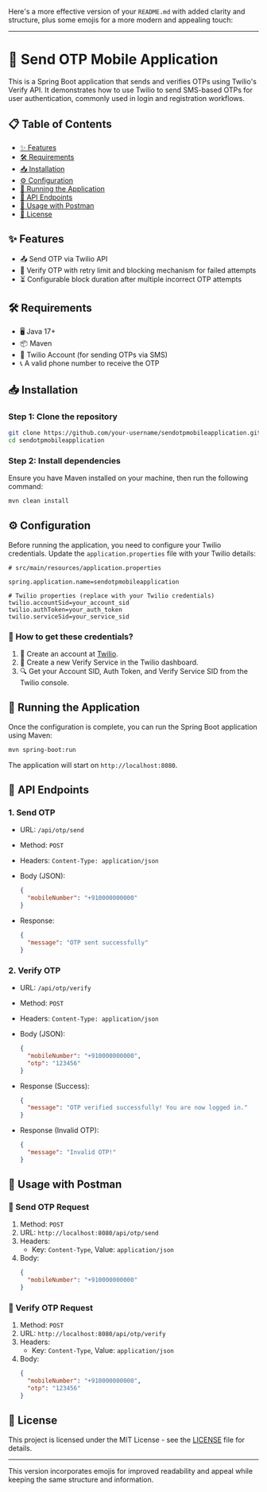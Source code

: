 Here's a more effective version of your `README.md` with added clarity and structure, plus some emojis for a more modern and appealing touch:

---

# 📲 Send OTP Mobile Application

This is a Spring Boot application that sends and verifies OTPs using Twilio's Verify API. It demonstrates how to use Twilio to send SMS-based OTPs for user authentication, commonly used in login and registration workflows.

## 📋 Table of Contents
- [✨ Features](#features)
- [🛠️ Requirements](#requirements)
- [📥 Installation](#installation)
- [⚙️ Configuration](#configuration)
- [🚀 Running the Application](#running-the-application)
- [📡 API Endpoints](#api-endpoints)
- [📑 Usage with Postman](#usage-with-postman)
- [📄 License](#license)

## ✨ Features
- 📤 Send OTP via Twilio API
- 🔄 Verify OTP with retry limit and blocking mechanism for failed attempts
- ⏳ Configurable block duration after multiple incorrect OTP attempts

## 🛠️ Requirements
- 🖥️ Java 17+
- 📦 Maven
- 📲 Twilio Account (for sending OTPs via SMS)
- 📞 A valid phone number to receive the OTP

## 📥 Installation

### Step 1: Clone the repository
```bash
git clone https://github.com/your-username/sendotpmobileapplication.git
cd sendotpmobileapplication
```

### Step 2: Install dependencies
Ensure you have Maven installed on your machine, then run the following command:
```bash
mvn clean install
```

## ⚙️ Configuration

Before running the application, you need to configure your Twilio credentials. Update the `application.properties` file with your Twilio details:

```properties
# src/main/resources/application.properties

spring.application.name=sendotpmobileapplication

# Twilio properties (replace with your Twilio credentials)
twilio.accountSid=your_account_sid
twilio.authToken=your_auth_token
twilio.serviceSid=your_service_sid
```

### 🔑 How to get these credentials?
1. 📝 Create an account at [Twilio](https://www.twilio.com/).
2. 📲 Create a new Verify Service in the Twilio dashboard.
3. 🔍 Get your Account SID, Auth Token, and Verify Service SID from the Twilio console.

## 🚀 Running the Application
Once the configuration is complete, you can run the Spring Boot application using Maven:

```bash
mvn spring-boot:run
```

The application will start on `http://localhost:8080`.

## 📡 API Endpoints

### 1. Send OTP
- URL: `/api/otp/send`
- Method: `POST`
- Headers: `Content-Type: application/json`
- Body (JSON):
  ```json
  {
    "mobileNumber": "+910000000000"
  }
  ```

- Response:
  ```json
  {
    "message": "OTP sent successfully"
  }
  ```

### 2. Verify OTP
- URL: `/api/otp/verify`
- Method: `POST`
- Headers: `Content-Type: application/json`
- Body (JSON):
  ```json
  {
    "mobileNumber": "+910000000000",
    "otp": "123456"
  }
  ```

- Response (Success):
  ```json
  {
    "message": "OTP verified successfully! You are now logged in."
  }
  ```

- Response (Invalid OTP):
  ```json
  {
    "message": "Invalid OTP!"
  }
  ```

## 📑 Usage with Postman

### 🚀 Send OTP Request
1. Method: `POST`
2. URL: `http://localhost:8080/api/otp/send`
3. Headers:
   - Key: `Content-Type`, Value: `application/json`
4. Body:
   ```json
   {
     "mobileNumber": "+910000000000"
   }
   ```

### 🚀 Verify OTP Request
1. Method: `POST`
2. URL: `http://localhost:8080/api/otp/verify`
3. Headers:
   - Key: `Content-Type`, Value: `application/json`
4. Body:
   ```json
   {
     "mobileNumber": "+910000000000",
     "otp": "123456"
   }
   ```

## 📄 License
This project is licensed under the MIT License - see the [LICENSE](LICENSE) file for details.

---

This version incorporates emojis for improved readability and appeal while keeping the same structure and information.

